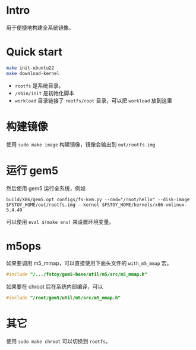 # Intro
用于便捷地构建全系统镜像。

# Quick start
```bash
make init-ubuntu22
make download-kernel
```

* `rootfs` 是系统目录。
* `/sbin/init` 是初始化脚本
* `workload` 目录链接了 `rootfs/root` 目录，可以把 `workload` 放到这里

# 构建镜像
使用 `sudo make image` 构建镜像，镜像会输出到 `out/rootfs.img`

# 运行 gem5
然后使用 gem5 运行全系统，例如

```
build/X86/gem5.opt configs/fs-kvm.py --cmd="/root/hello" --disk-image $FSTOY_HOME/out/rootfs.img --kernel $FSTOY_HOME/kernels/x86-vmlinux-5.4.49
```

可以使用 `eval $(make env)` 来设置环境变量。

# m5ops
如果要调用 m5_mmap，可以直接使用下面头文件的 `with_m5_mmap` 宏。
```c++
#include "/.../fstoy/gem5-base/util/m5/src/m5_mmap.h"
```
如果要在 chroot 后在系统内部编译，可以
```c++
#include "/root/gem5/util/m5/src/m5_mmap.h"
```

# 其它
使用 `sudo make chroot` 可以切换到 `rootfs`。